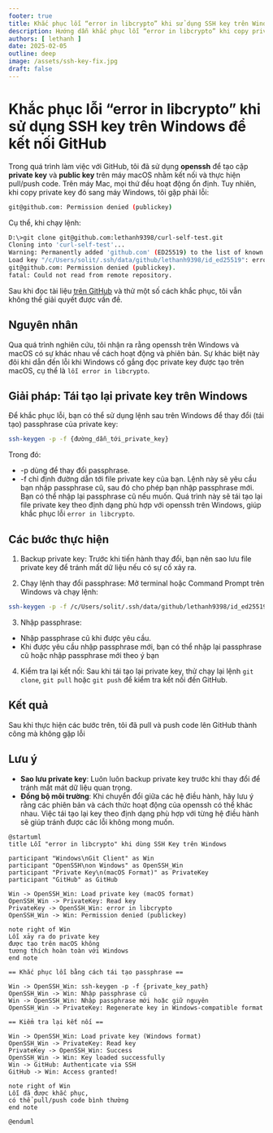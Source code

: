 ```yaml
---
footer: true
title: Khắc phục lỗi “error in libcrypto” khi sử dụng SSH key trên Windows để kết nối GitHub
description: Hướng dẫn khắc phục lỗi “error in libcrypto” khi copy private key từ macOS sang Windows để pull/push code trên GitHub bằng cách tái tạo passphrase cho SSH key.
authors: [ lethanh ]
date: 2025-02-05
outline: deep
image: /assets/ssh-key-fix.jpg
draft: false
---
```


# Khắc phục lỗi “error in libcrypto” khi sử dụng SSH key trên Windows để kết nối GitHub

Trong quá trình làm việc với GitHub, tôi đã sử dụng **openssh** để tạo cặp **private key** và **public key** trên máy macOS nhằm kết nối và thực hiện pull/push code. Trên máy Mac, mọi thứ đều hoạt động ổn định. Tuy nhiên, khi copy private key đó sang máy Windows, tôi gặp phải lỗi:

```bash
git@github.com: Permission denied (publickey)
```

Cụ thể, khi chạy lệnh:
```bash
D:\>git clone git@github.com:lethanh9398/curl-self-test.git
Cloning into 'curl-self-test'...
Warning: Permanently added 'github.com' (ED25519) to the list of known hosts.
Load key "/c/Users/solit/.ssh/data/github/lethanh9398/id_ed25519": error in libcrypto
git@github.com: Permission denied (publickey).
fatal: Could not read from remote repository.
```
Sau khi đọc tài liệu [trên GitHub](https://docs.github.com/en/authentication/troubleshooting-ssh/error-permission-denied-publickey) và thử một số cách khắc phục, tôi vẫn không thể giải quyết được vấn đề.

## Nguyên nhân
Qua quá trình nghiên cứu, tôi nhận ra rằng openssh trên Windows và macOS có sự khác nhau về cách hoạt động và phiên bản. Sự khác biệt này đôi khi dẫn đến lỗi khi Windows cố gắng đọc private key được tạo trên macOS, cụ thể là `lỗi error in libcrypto`.

## Giải pháp: Tái tạo lại private key trên Windows

Để khắc phục lỗi, bạn có thể sử dụng lệnh sau trên Windows để thay đổi (tái tạo) passphrase của private key:

```bash 
ssh-keygen -p -f {đường_dẫn_tới_private_key}
```

Trong đó:
- -p dùng để thay đổi passphrase.
- -f chỉ định đường dẫn tới file private key của bạn.
Lệnh này sẽ yêu cầu bạn nhập passphrase cũ, sau đó cho phép bạn nhập passphrase mới. Bạn có thể nhập lại passphrase cũ nếu muốn. Quá trình này sẽ tái tạo lại file private key theo định dạng phù hợp với openssh trên Windows, giúp khắc phục lỗi `error in libcrypto`.

## Các bước thực hiện

1. Backup private key:
Trước khi tiến hành thay đổi, bạn nên sao lưu file private key để tránh mất dữ liệu nếu có sự cố xảy ra.

2. Chạy lệnh thay đổi passphrase:
Mở terminal hoặc Command Prompt trên Windows và chạy lệnh:

```bash
ssh-keygen -p -f /c/Users/solit/.ssh/data/github/lethanh9398/id_ed25519
```

3. Nhập passphrase:

- Nhập passphrase cũ khi được yêu cầu.
- Khi được yêu cầu nhập passphrase mới, bạn có thể nhập lại passphrase cũ hoặc nhập passphrase mới theo ý bạn

4. Kiểm tra lại kết nối:
Sau khi tái tạo lại private key, thử chạy lại lệnh `git clone`, `git pull` hoặc `git push` để kiểm tra kết nối đến GitHub.

## Kết quả
Sau khi thực hiện các bước trên, tôi đã pull và push code lên GitHub thành công mà không gặp lỗi

## Lưu ý

- **Sao lưu private key**: Luôn luôn backup private key trước khi thay đổi để tránh mất mát dữ liệu quan trọng.
- **Đồng bộ môi trường**: Khi chuyển đổi giữa các hệ điều hành, hãy lưu ý rằng các phiên bản và cách thức hoạt động của openssh có thể khác nhau. Việc tái tạo lại key theo định dạng phù hợp với từng hệ điều hành sẽ giúp tránh được các lỗi không mong muốn.


```plantuml
@startuml
title Lỗi "error in libcrypto" khi dùng SSH Key trên Windows

participant "Windows\nGit Client" as Win
participant "OpenSSH\non Windows" as OpenSSH_Win
participant "Private Key\n(macOS Format)" as PrivateKey
participant "GitHub" as GitHub

Win -> OpenSSH_Win: Load private key (macOS format)
OpenSSH_Win -> PrivateKey: Read key
PrivateKey -> OpenSSH_Win: error in libcrypto
OpenSSH_Win -> Win: Permission denied (publickey)

note right of Win
Lỗi xảy ra do private key 
được tạo trên macOS không 
tương thích hoàn toàn với Windows
end note

== Khắc phục lỗi bằng cách tái tạo passphrase ==

Win -> OpenSSH_Win: ssh-keygen -p -f {private_key_path}
OpenSSH_Win -> Win: Nhập passphrase cũ
Win -> OpenSSH_Win: Nhập passphrase mới hoặc giữ nguyên
OpenSSH_Win -> PrivateKey: Regenerate key in Windows-compatible format

== Kiểm tra lại kết nối ==

Win -> OpenSSH_Win: Load private key (Windows format)
OpenSSH_Win -> PrivateKey: Read key
PrivateKey -> OpenSSH_Win: Success
OpenSSH_Win -> Win: Key loaded successfully
Win -> GitHub: Authenticate via SSH
GitHub -> Win: Access granted!

note right of Win
Lỗi đã được khắc phục, 
có thể pull/push code bình thường
end note

@enduml
```
